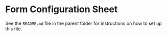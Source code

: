 # Form Configuration Sheet

See the ```README.md``` file in the parent folder for instructions on how to set up this file.